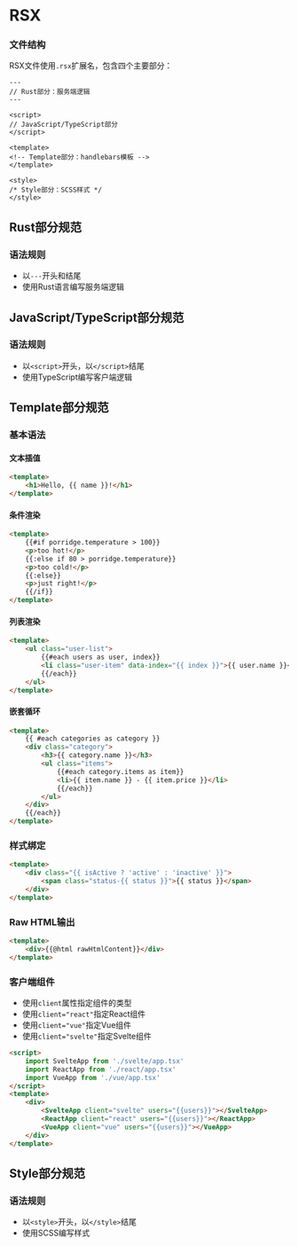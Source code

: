 # RSX

### 文件结构

RSX文件使用`.rsx`扩展名，包含四个主要部分：

```rsx
---
// Rust部分：服务端逻辑
---

<script>
// JavaScript/TypeScript部分
</script>

<template>
<!-- Template部分：handlebars模板 -->
</template>

<style>
/* Style部分：SCSS样式 */
</style>
```

## Rust部分规范

### 语法规则

- 以`---`开头和结尾
- 使用Rust语言编写服务端逻辑

## JavaScript/TypeScript部分规范

### 语法规则

- 以`<script>`开头，以`</script>`结尾
- 使用TypeScript编写客户端逻辑

## Template部分规范

### 基本语法

#### 文本插值

```html
<template>
    <h1>Hello, {{ name }}!</h1>
</template>
```

#### 条件渲染

```html
<template>
    {{#if porridge.temperature > 100}}
    <p>too hot!</p>
    {{:else if 80 > porridge.temperature}}
    <p>too cold!</p>
    {{:else}}
    <p>just right!</p>
    {{/if}}
</template>
```

#### 列表渲染

```html
<template>
    <ul class="user-list">
        {{#each users as user, index}}
        <li class="user-item" data-index="{{ index }}">{{ user.name }}</li>
        {{/each}}
    </ul>
</template>
```

#### 嵌套循环

```html
<template>
    {{ #each categories as category }}
    <div class="category">
        <h3>{{ category.name }}</h3>
        <ul class="items">
            {{#each category.items as item}}
            <li>{{ item.name }} - {{ item.price }}</li>
            {{/each}}
        </ul>
    </div>
    {{/each}}
</template>
```

### 样式绑定

```html
<template>
    <div class="{{ isActive ? 'active' : 'inactive' }}">
        <span class="status-{{ status }}">{{ status }}</span>
    </div>
</template>
```

### Raw HTML输出

```html
<template>
    <div>{{@html rawHtmlContent}}</div>
</template>
```

### 客户端组件

- 使用`client`属性指定组件的类型
- 使用`client="react"`指定React组件
- 使用`client="vue"`指定Vue组件
- 使用`client="svelte"`指定Svelte组件

```html
<script>
    import SvelteApp from './svelte/app.tsx'
    import ReactApp from './react/app.tsx'
    import VueApp from './vue/app.tsx'
</script>
<template>
    <div>
        <SvelteApp client="svelte" users="{{users}}"></SvelteApp>
        <ReactApp client="react" users="{{users}}"></ReactApp>
        <VueApp client="vue" users="{{users}}"></VueApp>
    </div>
</template>
```

## Style部分规范

### 语法规则

- 以`<style>`开头，以`</style>`结尾
- 使用SCSS编写样式
